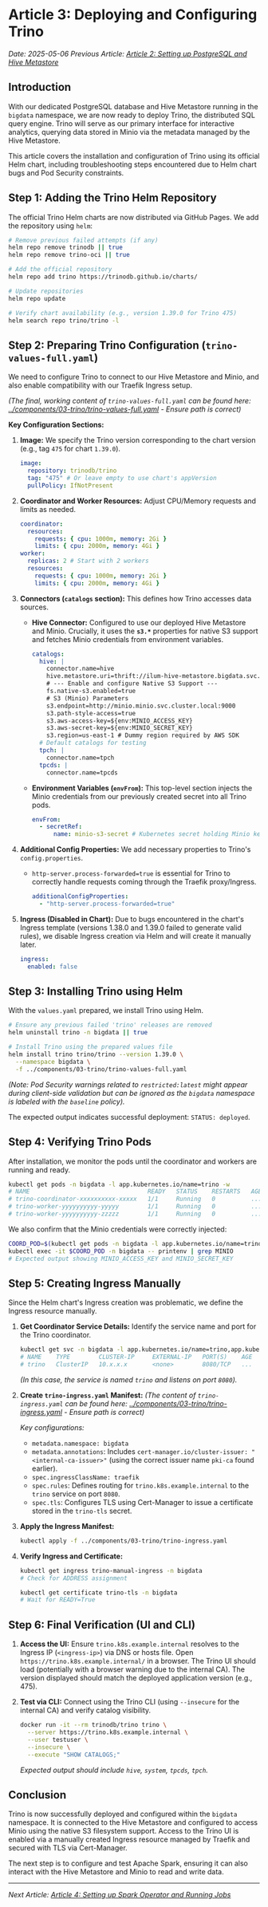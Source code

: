 # Article 3: Deploying and Configuring Trino

*Date: 2025-05-06*
*Previous Article: [Article 2: Setting up PostgreSQL and Hive Metastore](./02-postgresql-hive-metastore-setup.md)*

## Introduction

With our dedicated PostgreSQL database and Hive Metastore running in the `bigdata` namespace, we are now ready to deploy Trino, the distributed SQL query engine. Trino will serve as our primary interface for interactive analytics, querying data stored in Minio via the metadata managed by the Hive Metastore.

This article covers the installation and configuration of Trino using its official Helm chart, including troubleshooting steps encountered due to Helm chart bugs and Pod Security constraints.

## Step 1: Adding the Trino Helm Repository

The official Trino Helm charts are now distributed via GitHub Pages. We add the repository using `helm`:

```bash
# Remove previous failed attempts (if any)
helm repo remove trinodb || true
helm repo remove trino-oci || true

# Add the official repository
helm repo add trino https://trinodb.github.io/charts/

# Update repositories
helm repo update

# Verify chart availability (e.g., version 1.39.0 for Trino 475)
helm search repo trino/trino -l
```

## Step 2: Preparing Trino Configuration (`trino-values-full.yaml`)

We need to configure Trino to connect to our Hive Metastore and Minio, and also enable compatibility with our Traefik Ingress setup.

*(The final, working content of `trino-values-full.yaml` can be found here: [../components/03-trino/trino-values-full.yaml](../components/03-trino/trino-values-full.yaml) - Ensure path is correct)*

**Key Configuration Sections:**

1.  **Image:** We specify the Trino version corresponding to the chart version (e.g., tag `475` for chart `1.39.0`).
    ```yaml
    image:
      repository: trinodb/trino
      tag: "475" # Or leave empty to use chart's appVersion
      pullPolicy: IfNotPresent
    ```

2.  **Coordinator and Worker Resources:** Adjust CPU/Memory requests and limits as needed.
    ```yaml
    coordinator:
      resources:
        requests: { cpu: 1000m, memory: 2Gi }
        limits: { cpu: 2000m, memory: 4Gi }
    worker:
      replicas: 2 # Start with 2 workers
      resources:
        requests: { cpu: 1000m, memory: 2Gi }
        limits: { cpu: 2000m, memory: 4Gi }
    ```

3.  **Connectors (`catalogs` section):** This defines how Trino accesses data sources.
    *   **Hive Connector:** Configured to use our deployed Hive Metastore and Minio. Crucially, it uses the **`s3.*`** properties for native S3 support and fetches Minio credentials from environment variables.
        ```yaml
        catalogs:
          hive: |
            connector.name=hive
            hive.metastore.uri=thrift://ilum-hive-metastore.bigdata.svc.cluster.local:9083
            # --- Enable and configure Native S3 Support ---
            fs.native-s3.enabled=true
            # S3 (Minio) Parameters
            s3.endpoint=http://minio.minio.svc.cluster.local:9000
            s3.path-style-access=true
            s3.aws-access-key=${env:MINIO_ACCESS_KEY}
            s3.aws-secret-key=${env:MINIO_SECRET_KEY}
            s3.region=us-east-1 # Dummy region required by AWS SDK
          # Default catalogs for testing
          tpch: |
            connector.name=tpch
          tpcds: |
            connector.name=tpcds
        ```
    *   **Environment Variables (`envFrom`):** This top-level section injects the Minio credentials from our previously created secret into all Trino pods.
        ```yaml
        envFrom:
          - secretRef:
              name: minio-s3-secret # Kubernetes secret holding Minio keys
        ```

4.  **Additional Config Properties:** We add necessary properties to Trino's `config.properties`.
    *   `http-server.process-forwarded=true` is essential for Trino to correctly handle requests coming through the Traefik proxy/Ingress.
        ```yaml
        additionalConfigProperties:
          - "http-server.process-forwarded=true"
        ```

5.  **Ingress (Disabled in Chart):** Due to bugs encountered in the chart's Ingress template (versions 1.38.0 and 1.39.0 failed to generate valid rules), we disable Ingress creation via Helm and will create it manually later.
    ```yaml
    ingress:
      enabled: false
    ```

## Step 3: Installing Trino using Helm

With the `values.yaml` prepared, we install Trino using Helm.

```bash
# Ensure any previous failed 'trino' releases are removed
helm uninstall trino -n bigdata || true

# Install Trino using the prepared values file
helm install trino trino/trino --version 1.39.0 \
  --namespace bigdata \
  -f ../components/03-trino/trino-values-full.yaml
```

*(Note: Pod Security warnings related to `restricted:latest` might appear during client-side validation but can be ignored as the `bigdata` namespace is labeled with the `baseline` policy).*

The expected output indicates successful deployment: `STATUS: deployed`.

## Step 4: Verifying Trino Pods

After installation, we monitor the pods until the coordinator and workers are running and ready.

```bash
kubectl get pods -n bigdata -l app.kubernetes.io/name=trino -w
# NAME                                 READY   STATUS    RESTARTS   AGE
# trino-coordinator-xxxxxxxxxx-xxxxx   1/1     Running   0          ...
# trino-worker-yyyyyyyyyy-yyyyy        1/1     Running   0          ...
# trino-worker-yyyyyyyyyy-zzzzz        1/1     Running   0          ...
```

We also confirm that the Minio credentials were correctly injected:
```bash
COORD_POD=$(kubectl get pods -n bigdata -l app.kubernetes.io/name=trino,app.kubernetes.io/component=coordinator -o jsonpath='{.items[0].metadata.name}')
kubectl exec -it $COORD_POD -n bigdata -- printenv | grep MINIO
# Expected output showing MINIO_ACCESS_KEY and MINIO_SECRET_KEY
```

## Step 5: Creating Ingress Manually

Since the Helm chart's Ingress creation was problematic, we define the Ingress resource manually.

1.  **Get Coordinator Service Details:** Identify the service name and port for the Trino coordinator.
    ```bash
    kubectl get svc -n bigdata -l app.kubernetes.io/name=trino,app.kubernetes.io/component=coordinator
    # NAME    TYPE        CLUSTER-IP     EXTERNAL-IP   PORT(S)    AGE
    # trino   ClusterIP   10.x.x.x       <none>        8080/TCP   ...
    ```
    *(In this case, the service is named `trino` and listens on port `8080`).*

2.  **Create `trino-ingress.yaml` Manifest:**
    *(The content of `trino-ingress.yaml` can be found here: [../components/03-trino/trino-ingress.yaml](../components/03-trino/trino-ingress.yaml) - Ensure path is correct)*

    *Key configurations:*
    *   `metadata.namespace: bigdata`
    *   `metadata.annotations`: Includes `cert-manager.io/cluster-issuer: "<internal-ca-issuer>"` (using the correct issuer name `pki-ca` found earlier).
    *   `spec.ingressClassName: traefik`
    *   `spec.rules`: Defines routing for `trino.k8s.example.internal` to the `trino` service on port `8080`.
    *   `spec.tls`: Configures TLS using Cert-Manager to issue a certificate stored in the `trino-tls` secret.

3.  **Apply the Ingress Manifest:**
    ```bash
    kubectl apply -f ../components/03-trino/trino-ingress.yaml
    ```

4.  **Verify Ingress and Certificate:**
    ```bash
    kubectl get ingress trino-manual-ingress -n bigdata
    # Check for ADDRESS assignment

    kubectl get certificate trino-tls -n bigdata
    # Wait for READY=True
    ```

## Step 6: Final Verification (UI and CLI)

1.  **Access the UI:** Ensure `trino.k8s.example.internal` resolves to the Ingress IP (`<ingress-ip>`) via DNS or hosts file. Open `https://trino.k8s.example.internal/` in a browser. The Trino UI should load (potentially with a browser warning due to the internal CA). The version displayed should match the deployed application version (e.g., 475).

2.  **Test via CLI:** Connect using the Trino CLI (using `--insecure` for the internal CA) and verify catalog visibility.
    ```bash
    docker run -it --rm trinodb/trino trino \
      --server https://trino.k8s.example.internal \
      --user testuser \
      --insecure \
      --execute "SHOW CATALOGS;"
    ```
    *Expected output should include `hive`, `system`, `tpcds`, `tpch`.*

## Conclusion

Trino is now successfully deployed and configured within the `bigdata` namespace. It is connected to the Hive Metastore and configured to access Minio using the native S3 filesystem support. Access to the Trino UI is enabled via a manually created Ingress resource managed by Traefik and secured with TLS via Cert-Manager.

The next step is to configure and test Apache Spark, ensuring it can also interact with the Hive Metastore and Minio to read and write data.

---
*Next Article: [Article 4: Setting up Spark Operator and Running Jobs](./04-spark-operator-and-jobs.md)*
